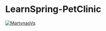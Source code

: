 # LearnSpring-PetClinic
[![MartynasVq](https://circleci.com/gh/MartynasVq/LearnSpring-PetClinic.svg?style=svg)](https://github.com/MartynasVq/LearnSpring-PetClinic)
